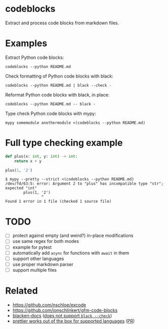# codeblocks

Extract and process code blocks from markdown files.

# Examples

Extract Python code blocks:
```
codeblocks --python README.md
```

Check formatting of Python code blocks with black:
```
codeblocks --python README.md | black --check -
```

Reformat Python code blocks with black, in place:
```
codeblocks --python README.md -- black -
```

Type check Python code blocks with mypy:
```
mypy somemodule anothermodule <(codeblocks --python README.md)
```

# Full type checking example

```python
def plus(x: int, y: int) -> int:
    return x + y

plus(1, '2')
```

```
$ mypy --pretty --strict <(codeblocks --python README.md)
/dev/fd/63:5: error: Argument 2 to "plus" has incompatible type "str"; expected "int"
        plus(1, '2')
                ^
Found 1 error in 1 file (checked 1 source file)
```

# TODO

* [ ] protect against empty (and weird?) in-place modifications
* [ ] use same regex for both modes
* [ ] example for pytest
* [ ] automatically add `async` for functions with `await` in them
* [ ] support other languages
* [ ] use proper markdown parser
* [ ] support multiple files

# Related

* https://github.com/nschloe/excode
* https://github.com/jonschlinkert/gfm-code-blocks
* [blacken-docs][] ([does not support `black --check`][blacken-check])
* [prettier works out of the box for supported languages][prettier] ([PR][prettier-pr])

[blacken-docs]: https://github.com/asottile/blacken-docs
[blacken-check]: https://github.com/asottile/blacken-docs/issues/42
[prettier]: https://prettier.io/blog/2017/11/07/1.8.0.html#markdown-support
[prettier-pr]: https://github.com/prettier/prettier/pull/2943
